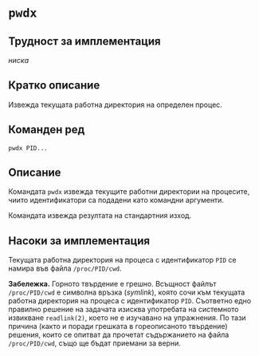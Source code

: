 # `pwdx`

## Трудност за имплементация

*ниска*

## Кратко описание

Извежда текущата работна директория на определен процес.

## Команден ред

    pwdx PID...

## Описание

Командата `pwdx` извежда текущите работни директории на процесите, чиито идентификатори са подадени като командни аргументи.

Командата извежда резултата на стандартния изход.

## Насоки за имплементация

Текущата работна директория на процеса с идентификатор `PID` се намира във файла `/proc/PID/cwd`.

**Забележка.**  Горното твърдение е грешно.  Всъщност файлът `/proc/PID/cwd` е символна връзка (*symlink*), която сочи към текущата работна директория на процеса с идентификатор `PID`.  Съответно едно правилно решение на задачата изисква употребата на системното извикване `readlink(2)`, което не е изучавано на упражнения.  По тази причина (както и поради грешката в гореописаното твърдение) решения, които се опитват да прочетат съдържанието на файла `/proc/PID/cwd`, също ще бъдат приемани за верни.